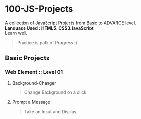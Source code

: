 # 100-JS-Projects
A collection of JavaScript Projects from Basic to ADVANCE level.  
**Language Used : HTML5, CSS3, javaScript**  
Learn well.  
> Practice is path of Progress :)

## Basic Projects   

### Web Element :: Level 01

1. Background-Changer

    > Change Background on a click
    
2. Prompt a Message
  
    > Take an Input and Display
